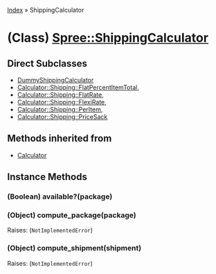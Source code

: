 [Index](../_index.md) » ShippingCalculator

# (Class) [Spree::ShippingCalculator](http://m.gymplayer.com/shipping_calculator.rb)

## Direct Subclasses
* [DummyShippingCalculator](../DummyShippingCalculator.md)
* [Calculator::Shipping::FlatPercentItemTotal](Calculator/Shipping/FlatPercentItemTotal.md),
* [Calculator::Shipping::FlatRate](Calculator/Shipping/FlatRate.md),
* [Calculator::Shipping::FlexiRate](Calculator/Shipping/FlexiRate.md),
* [Calculator::Shipping::PerItem](Calculator/Shipping/PerItem.md),
* [Calculator::Shipping::PriceSack](Calculator/Shipping/PriceSack.md)

## Methods inherited from
* [Calculator](Calculator.md)

## Instance Methods
###  (Boolean) **available?**(package)


### (Object) **compute_package**(package)
Raises: (`NotImplementedError`)

### (Object) **compute_shipment**(shipment)
Raises: (`NotImplementedError`)
